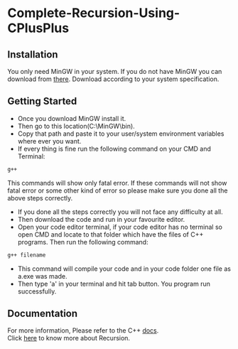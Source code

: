 # Complete-Recursion-Using-CPlusPlus

## Installation
You only need MinGW in your system. If you do not have MinGW you can download from [there](https://sourceforge.net/projects/mingw/). Download according to your system specification.

## Getting Started
- Once you download MinGW install it.
- Then go to this location(C:\MinGW\bin).
- Copy that path and paste it to your user/system environment variables where ever you want.
- If every thing is fine run the following command on your CMD and Terminal:
```sh
g++
```
This commands will show only fatal error. If these commands will not show fatal error or some other kind of error so please make sure you done all the above steps correctly.
- If you done all the steps correctly you will not face any difficulty at all.
- Then download the code and run in your favourite editor.
- Open your code editor terminal, if your code editor has no terminal so open CMD and locate to that folder which have the files of C++ programs. Then run the following command:
```sh
g++ filename
```
- This command will compile your code and in your code folder one file as a.exe was made.
- Then type 'a' in your terminal and hit tab button. You program run successfully. 

## Documentation
For more information, Please refer to the C++ [docs](https://en.cppreference.com/w/).<br>
Click [here](https://www.geeksforgeeks.org/recursion/) to know more about Recursion.

